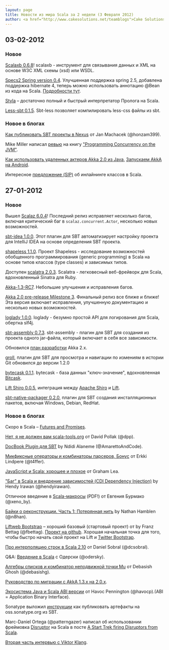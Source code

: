 ```yaml
---
layout: page
title: Новости из мира Scala за 2 недели (3 Февраля 2012)
author: <a href="http://www.cakesolutions.net/teamblogs">Cake Solutions Team Blog</a> (перевел Илья Ключников)
---
```


## 03-02-2012

### Новое

[Scalaxb 0.6.8](http://implicit.ly/scalaxb-068)! scalaxb - инструмент для связывания данных и XML на основе W3C XML схемы (xsd) или WSDL.

[Specs2 Spring version 0.4](http://www.cakesolutions.org/specs2-spring-announce.html). 
Улучшенная поддержка spring 2.5, добавлена поддержка hibernate 4, теперь можно использовать
аннотацию @Bean из кода на Scala. 
[Подробности тут](http://www.cakesolutions.net/teamblogs/author/janm/).

[Styla](http://code.google.com/p/styla/) – достаточно полный и быстрый интерпретатор Пролога на Scala.

[Less-sbt 0.1.5](http://implicit.ly/less-sbt-015). Sbt-less позволяет компилировать less-css файлы из sbt.
 

### Новое в блогах

[Как публиковать SBT проекты в Nexus](http://www.cakesolutions.net/teamblogs/2012/01/28/publishing-sbt-projects-to-nexus/) от Jan Machacek (@honzam399).

Mike Miller написал [ревью](http://programmingitch.blogspot.com/2012/01/book-review-programming-concurrency-on.html) 
на книгу ["Programming Concurrency on the JVM"](http://pragprog.com/book/vspcon/programming-concurrency-on-the-jvm).

[Как использовать удаленных актеров Akka 2.0 из Java](http://letitcrash.com/post/16813779762/akka-2-0-remoting-with-java), [Запускаем AkkA на Android](http://www.gamlor.info/wordpress/2012/01/running-akka-2-0-on-android-wip/).

Интересное [предложение (SIP)](http://docs.scala-lang.org/sips/pending/inline-classes.html) об инлайнинге классов в Scala.

## 27-01-2012

### Новое

Вышел [Scalaz 6.0.4](https://groups.google.com/forum/#!topic/scalaz/pN-uzBKq-hY/discussion)! 
Последний релиз исправляет несколько багов, включая критический баг в `scalaz.concurrent.Actor`, несколько новых возможностей.

[sbt-idea 1.0.0](http://implicit.ly/sbt-idea-100). Этот плагин для SBT автоматизирует настройку проекта для IntelliJ IDEA на основе определения SBT проекта.

[shapeless 1.1.0](http://implicit.ly/shapeless-110). Проект Shapeless - исследование возможностей обобщенного программирования
(generic programming) в Scala на основе типов классов (type classes) и зависимых типов.

Доступен [scalatra 2.0.3](http://implicit.ly/scalatra-203). Scalatra - легковесный веб-фрейворк для Scala, вдохновленный Sinatra для Ruby.

[Akka-1.3-RC7](https://groups.google.com/group/akka-user/browse_thread/thread/7e1f73ca8ce9de18?pli=1). Небольшие улучшения и исправления багов.

[Akka 2.0 pre-release Milestone 3](https://groups.google.com/group/akka-user/browse_thread/thread/7e1f73ca8ce9de18?pli=1).
Финальный релиз все ближе и ближе! Эта версия включает исправления, улучшенную документацию и несколько новых возможностей.

[loglady 1.0.0](http://implicit.ly/loglady-100). loglady - безумно простой API для логирования для Scala, обертка slf4j.

[sbt-assembly 0.7.3](http://implicit.ly/sbt-assembly-073). sbt-assembly - плагин для SBT для создания из проекта одного jar-файла, который включает в себя все зависимости.

Обновился [план разработки](https://docs.google.com/document/d/18W9-fKs55wiFNjXL9q50PYOnR7-nnsImzJqHOPPbM4E/edit?hl=en_US&pli=1) Akka 2.x.

[groll](http://implicit.ly/groll-120), плагин для SBT для просмотра и навигации по измениям в истории Git обновился до версии 1.2.0

[bytecask 0.1.1](http://implicit.ly/bytecask-011). bytecask - база данных "ключ-значение", вдохновленная [Bitcask](https://github.com/basho/bitcask).

[Lift Shiro 0.0.5](http://implicit.ly/lift-shiro-005), интеграция между [Apache Shiro](http://shiro.apache.org/) и [Lift](http://liftweb.net/).

[sbt-native-packager 0.2.0](http://implicit.ly/sbt-native-packager-020), плагин для SBT создания инсталляционных пакетов, включая Windows, Debian, RedHat.

### Новое в блогах

Скоро в Scala – [Futures and Promises](http://docs.scala-lang.org/sips/pending/futures-promises.html).

[Нет, я не должен вам scala-tools.org](http://goodstuff.im/no-i-dont-owe-you-scala-toolsorg) от David Pollak (@dpp).

[DocBook Plugin для SBT](http://www.cakesolutions.net/teamblogs/2012/01/20/sbt-docbook-plugin/) by Ndidi Alaneme (@AmarettoAndCode).

[Микфиксные операторы и комбинаторы парсеров, Бонус](http://villane.wordpress.com/2012/01/21/mixfix-operators-parser-combinators-bonus-part-2a/) от
 Erkki Lindpere (@t4ffer).

[JavaScript и Scala: хорошее и плохое](http://grahamhackingscala.blogspot.com/2012/01/javascript-and-scala-good-parts-and-bad.html) от Graham Lea.

["Баг" в Scala и внедрение зависимостей (CDI Dependency Injection)](http://scala-enterprise.blogspot.com/2012/01/scala-with-cdi-dependency-injection.html) 
by Hendy Irawan (@hendyirawan).

Отличное введение в [Scala-макросы](https://github.com/scalamacros/scalamacros.github.com/blob/master/talks/2012-01-14-EnAlphaKepler.pdf) (PDF!) от Евгения Бурмако (@xeno_by).

[Байки о реконструкции. Часть 1: Потерянная нить](http://code.technically.us/post/16344288811/fables-of-the-reconstruction-part-1-losing-the-thread) by Nathan Hamblen (@n8han).
	
[Liftweb Bootstrap](http://uberblo.gs/2012/01/liftweb-bootstrap-a-nice-base-project!) – хороший базовый (стартовый проект) от by Franz Bettag (@fbettag). 
[Проект на github](https://github.com/fbettag/lift-bootstrap). Хорошая начальная точка для того, чтобы быстро начать свой проект на Lift и [Twitter Bootstrap](http://twitter.github.com/bootstrap/). 

[Про интерполяцию строк в Scala 2.10](http://dcsobral.blogspot.com/2012/01/string-interpolation-on-scala-210.html) от Daniel Sobral (@dcsobral).

Q&A: [Введение в Scala](http://esj.com/Articles/2012/01/23/Introduction-to-Scala.aspx) с Одерски (@odersky).

[Алгебры списков и комбинатор неподвижной точки Mu](http://debasishg.blogspot.com/2012/01/list-algebras-and-fixpoint-combinator.html) от Debasish Ghosh (@debasishg).

[Руководство по миграции с AkkA 1.3.x на 2.0.x](http://akka.io/docs/akka/snapshot/project/migration-guide-1.3.x-2.0.x.html).

[Экосистема Java и Scala ABI версии](http://blog.ometer.com/2012/01/24/the-java-ecosystem-and-scala-abi-versioning/) от Havoc Pennington (@havocp).(ABI = Application Binary Interface).

Sonatype выложил [инструкции](https://docs.sonatype.org/display/Repository/Sonatype+OSS+Maven+Repository+Usage+Guide#SonatypeOSSMavenRepositoryUsageGuide-7e.DeployandStagewithSBT)
как публиковать артефакты на oss.sonatype.org из SBT.

Marc-Daniel Ortega (@patterngazer) написал об использовании фреймовка [Disruptor](http://code.google.com/p/disruptor/) на Scala в посте 
[A Start Trek firing Disruptors from Scala](http://patterngazer.blogspot.com/2012/01/start-trek-firing-disruptors-from-scala.html).

[Вторая часть интервью с Viktor Klang](http://www.scalatypes.com/webpage/episode-13-part-2-of-interview-with-viktor-klang-android-and-other-musings).
